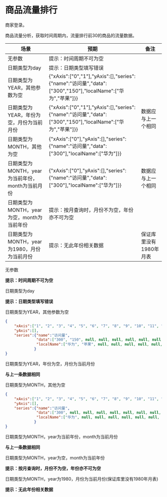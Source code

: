 # 商品流量排行

商家登录。

商品流量分析，获取时间周期内，流量排行前30的商品的流量数据。



| 场景                                             | 预期                                                         | 备注                   |
| ------------------------------------------------ | ------------------------------------------------------------ | ---------------------- |
| 无参数                                           | 提示：时间周期不可为空                                       |                        |
| 日期类型为day                                    | 提示：日期类型填写错误                                       |                        |
| 日期类型为YEAR，其他参数为空                     | {"xAxis":["0","1"],"yAxis":[],"series":{"name":"访问量","data":["300","150"],"localName":["华为","苹果"]}} |                        |
| 日期类型为YEAR，年份为空，月份为当前月份         | {"xAxis":["0","1"],"yAxis":[],"series":{"name":"访问量","data":["300","150"],"localName":["华为","苹果"]}} | 数据应与上一个相同     |
| 日期类型为MONTH，其他为空                        | {"xAxis":["0"],"yAxis":[],"series":{"name":"访问量","data":["300"],"localName":["华为"]}} |                        |
| 日期类型为MONTH，year为当前年份，month为当前月份 | {"xAxis":["0"],"yAxis":[],"series":{"name":"访问量","data":["300"],"localName":["华为"]}} | 数据应与上一个相同     |
| 日期类型为MONTH，year为空，month为当前年份       | 提示：按月查询时，月份不为空，年份亦不可为空                 |                        |
| 日期类型为MONTH，year为1980，月份为当前月份      | 提示：无此年份相关数据                                       | 保证库里没有1980年月表 |

无参数

**提示：时间周期不可为空**

日期类型为day

**提示：日期类型填写错误**

日期类型为YEAR，其他参数为空

```json
{
    "xAxis":["1", "2", "3", "4", "5", "6", "7", "8", "9", "10", "11", "12", "13", "14", "15", "16", "17", "18", "19", "20", "21", "22", "23", "24", "25", "26", "27", "28", "29", "30"],
    "yAxis":[],
    "series":{"name":"访问量",
              "data":["300", "150", null, null, null, null, null, null, null, null, null, null, null, null, null, null, null, null, null, null, null, null, null, null, null, null, null, null, null, null],
              "localName":["华为", "苹果", null, null, null, null, null, null, null, null, null, null, null, null, null, null, null, null, null, null, null, null, null, null, null, null, null, null, null, null]
             }
}
```

日期类型为YEAR，年份为空，月份为当前月份

**与上一条数据相同**

日期类型为MONTH，其他为空

```json
{
    "xAxis":["1", "2", "3", "4", "5", "6", "7", "8", "9", "10", "11", "12", "13", "14", "15", "16", "17", "18", "19", "20", "21", "22", "23", "24", "25", "26", "27", "28", "29", "30"],
    "yAxis":[],
    "series":{"name":"访问量",
              "data":["300", null, null, null, null, null, null, null, null, null, null, null, null, null, null, null, null, null, null, null, null, null, null, null, null, null, null, null, null, null],
              "localName":["华为", null, null, null, null, null, null, null, null, null, null, null, null, null, null, null, null, null, null, null, null, null, null, null, null, null, null, null, null, null]
             }
}
```

日期类型为MONTH，year为当前年份，month为当前月份

**与上一条数据相同**

日期类型为MONTH，year为空，month为当前年份

**提示：按月查询时，月份不为空，年份亦不可为空**

日期类型为MONTH，year为1980，月份为当前月份(保证库里没有1980年月表)

**提示：无此年份相关数据**